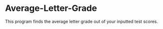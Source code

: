 # Average-Letter-Grade
This program finds the average letter grade out of your inputted test scores.
